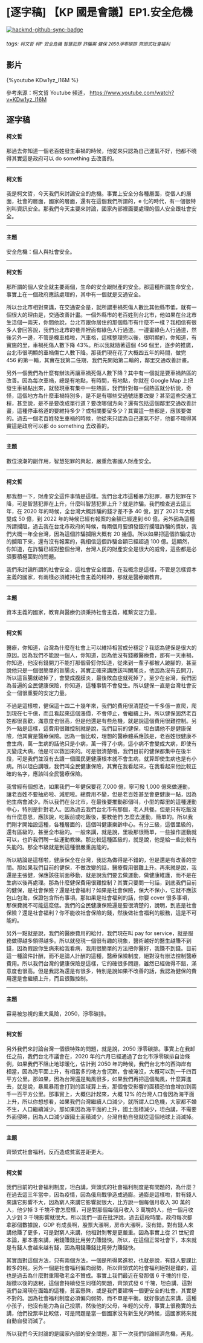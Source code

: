 # [逐字稿] 【KP 國是會議】EP1.安全危機 

[![hackmd-github-sync-badge](https://hackmd.io/Rh1PyuWRQgW9Je-C7uT8pQ/badge)](https://hackmd.io/Rh1PyuWRQgW9Je-C7uT8pQ)


###### tags: `柯文哲` `柯P` `安全危機` `智慧犯罪` `詐騙案` `健保` `2050淨零碳排` `齊頭式社會福利`

## 影片

{%youtube KDw1yz_I16M %}

參考來源：柯文哲 Youtube 頻道， https://www.youtube.com/watch?v=KDw1yz_I16M


## 逐字稿

#### 柯文哲

那過去你知道一個老百姓發生車禍的時候，他從來只認為自己運氣不好，他都不曉得其實這是政府可以 do something 去改善的。


---

#### 柯文哲

我是柯文哲，今天我們來討論安全的危機。事實上安全分各種層面，從個人的層面，社會的層面，國家的層面，還有在這個我們所謂的，e 化的時代，有一個很特別叫資訊安全。那我們今天主要來討論，國家內部裡面要處理的個人安全跟社會安全。

---

#### 主題

安全危機：個人與社會安全。

---

#### 柯文哲

那所謂的個人安全就主要兩個，生命的安全跟財產的安全。那這種所謂生命安全，事實上在一個政府應該處理的，其中有一個就是交通安全。

所以台北市相對來講，在交通安全是，就所謂車禍死傷人數比其他縣市低，就有一個很大的理由是，交通改善計畫。一個外縣市的老百姓到台北市，他如果在台北市生活個一兩天，你問他說，台北市跟你居住的那個縣市有什麼不一樣？我相信有很多人會回答說，我們台北市的巷弄裡面有綠色人行通道。一邊畫綠色人行通道，然後另外一邊，不管是機車格啦，汽車格，這樣整理完以後，很明顯的，你知道，有實施的里，車禍死傷人數下降 43%。所以我就隨著這個 456 個里，逐步的推廣，台北市很明顯的車禍傷亡人數下降。那我們現在花了大概四五年的時間，做完 456 的第一輪，其實在我第二任期，我們先開始第二輪的，鄰里交通改善計畫。

另外一個我們為什麼有辦法再讓車禍死傷人數下降？其中有一個就是要車禍熱區的改善。因為每次車禍，總是有地點，有時間，有地點，你就在 Google Map 上把發生車禍點出來，就發現車有集中一些熱區，我們針對每一個熱區就分析說，奇怪，這個地方為什麼車禍特別多，是不是有哪些交通號誌要改變？甚至這些交通工程，甚至說，是不是要改成單行道？要改哪個方向？還有包括這個鄰里交通改善計畫，這種停車格道的要維持多少？或相關要留多少？其實這一些都是，應該要做的。過去一個老百姓發生車禍的時候，他從來只認為自己運氣不好，他都不曉得其實這是政府可以都 do something 去改善的。

---

#### 主題

數位浪潮的副作用，智慧犯罪的興起，嚴重危害國人財產安全。

---

#### 柯文哲

那我想一下，財產安全這件事情是這樣。我們台北市這種暴力犯罪，暴力犯罪在下降，可是智慧犯罪在上升，什麼叫智慧犯罪上升？就是詐騙。我們檢查過去這三年，在 2020 年的時候，全台灣大概詐騙的錢才差不多 40 億，到了 2021 年大概變成 50 億，到 2022 年的時候已經有報案的金額已經達到 60 億。另外因為這種所謂攔阻，過去我在台北市政府的時候，每兩個月要頒發銀行攔阻詐騙的獎狀，我們大概一年全台灣，因為這個詐騙攔阻大概有 20 幾億。所以如果把這個詐騙成功的攔阻下來，還有沒有報案的，我相信這個詐騙金額已經超過 100 億。這顯然，你知道，在詐騙已經對整個台灣，台灣人民的財產安全是很大的威脅，這些都是必須要積極面對的問題。

我們來討論所謂的社會安全，這社會安全裡面，在我概念是這樣，不管是怎樣資本主義的國家，有兩樣必須維持社會主義的精神，那就是醫療跟教育。

---

#### 主題

資本主義的國家，教育與醫療仍須秉持社會主義，維繫安定力量。

---

#### 柯文哲

醫療，你知道，台灣為什麼在社會上可以維持相當成分穩定？我認為健保是很大的原因。因為我們不能說一個人，你知道，因為他沒有錢繳醫療費，那有一天車禍，你知道，他沒有錢開刀不能打那個骨釘你知道，從來到一輩子都被人跛腳的，甚至說他只是一個很簡單的盲腸炎，其實正確來講應該叫闌尾炎，他因為沒有去開刀，所以這盲腸就破掉了，會變成腹膜炎，最後敗血症就死掉了。至少在台灣，我們因為普遍的全民健康保險，你知道，這種事情不會發生。所以健保一直是台灣社會安全一個很重要的安定力量。

不過是這樣啦，健保這十四二十幾年來，我們的費用很清楚從一千多億一直爬，爬到現在七千億，而且看起來這個漲價，不會停止，會繼續上升。所以健保固然老百姓都很喜歡，滿意度也很高，但是他還是有些危機，就是說這個費用很難控制。另外一點是這樣，這費用很難控制就是說，我們目前的健保，坦白講他不是健康保險，他其實是醫療保險。因為一個比較，理想的醫療體系應該是，老百姓很健康不會生病，萬一生病的話他只是小病，萬一得了小病，這小病不會變成大病，即使有天變成大病，他是可以救回來的。可是很清楚哦，我們目前的健保都集中在後半段，可是我們並沒有去讓一個國民更健康根本就不會生病，就算即使生病也是有小病。所以坦白講哦，我們叫全民健康保險，其實在我看起來，在我看起來他比較正確的名字，應該叫全民醫療保險。

我曾經有個想法，如果我們一年健保要花 7,000 億，寧可撥 1,000 億來做運動，讓老百姓不要抽菸啦、減肥啦。總費用不變，但是老百姓甚至會更健康一點，因為他生病會減少。所以我們在台北市，在最後要推動那個叫，小型的鄰里的這種運動中心，特別是針對老人。因為過去我們台北市有那個，老人共餐。但是只有吃飯沒有什麼意思，應該說，吃飯前或吃飯後，要教他們
怎麼去運動，簡單的。所以我們剛才開始設這種，各種層面的，這個叫健康樂齡中心。有分三級，這個里級的，還有區級的，甚至全市級的。一般來講，就是說，里級那很簡單，一些操作運動就可以，也許我們聘一些運動教練。那比較這種區級的，就是說，他是給一些比較有失能的。那全市級就是到這種很嚴重施能的。

所以結論是這樣啦，健康保全在台灣，我認為做得是不錯的，但是還是有改善的空間。那如果我們目前的健保，不做改變的話，醫療費用很難上升。再來就是說，我還是主張健，保應該往前面移動，就是說我們要去做運動，做健康維護，而不是在生病以後再處理。那為什麼健保費用很難控制？其實只要問一句話，到底我們目前的健保，是社會保險？還是社會福利？如果是社會保險，保大不保小，它就不應該包山包海，保證包含所有事項。那如果是社會福利的話，你要 cover 很多事項，那保費就不可能這麼低。我們的全民健康保險還是要很清楚的，說明，到底是社會保險？還是社會福利？你不能收社會保險的錢，然後做社會福利的服務，這是不可能的。

另外一點就是說，我們的醫療費用的給付，我們現在叫 pay for service，就是服務做得越多領得越多。所以就發現一個很有趣的現象，醫術越好的醫生越賺不到錢，因為假設你生病來給我看病，我用很簡單的方法把你醫好，我賺不到錢。目前這一種論件計酬，而不是論人計酬的這種，醫療保險制度，絕對沒有辦法控制醫療費用。所以我們台灣的健康保險是這樣，它的確很多問題，雖然已經做得不錯，滿意度也很高。但是我認為還是有很多，特別是說如果不改善的話，我認為健保的費用還是會繼續上升，而且很難控制。

---

#### 主題

容易被忽視的重大風險，2050，淨零碳排。

---

#### 柯文哲

另外我們來討論台灣一個很特殊的問題，就是說，2050 淨零碳排。事實上在我卸任之前，我們台北市議會在，2020 年的六月已經通過了台北市淨零碳排自治條例，如果我們不阻止地球暖化，估計到 2050 年的時候，我們台北市的西海岸有相當，因為海平面上升，有相當多的地方會沉默，會被淹沒，大概可以到一千四百平方公里。那如果，因為台灣還是颱風很多，如果我們再把這個颱風，什麼算進去，就是說，暴風暴雨會打到的區域算上去，那個會受影響的面積恐怕會增加到兩千一百平方公里。那事實上，大概估計起來，大概 12% 的台灣人口會因為海平面上升，所以你想想看，如果我們台灣繼續人口減少，就所謂人口危機，大家都不婚不生，人口繼續減少。那如果因為海平面的上升，國土面積減少，坦白講，不需要外面侵略，因為人口減少跟國土面積減少，台灣自動自發就從這個地球上消滅掉。

---

#### 主題

齊頭式社會福利，反而造成貧富差距更大。

---

#### 柯文哲

我們目前的社會福利制度，坦白講，齊頭式的社會福利制度是有問題的，為什麼？在過去這三年當中，因為疫情，因為俄烏戰爭造成通膨。通膨是這樣啦，對有錢人來講它影響不大，因為窮人來講它影響就很大，比方說一個每個月收入 30 萬的人，他少掉 3 千塊不會怎麼樣，可是對那個每個月收入 3 萬塊的人，他一個月收入少到 3 千塊影響就很大。所以我們一直在批評說，過去這段時間，政府每次都拿那個數據說，GDP 有成長啊，股票大漲啊，房市大漲啊，沒有錯。對有錢人來講他賺了更多，可是對窮人來講，他相對剝奪是更嚴重。因為事實上從 21 世紀資本論，那本書來講，用錢賺錢比用勞力賺錢快。所以，在這個正常社會下，本來就是有錢人會越來越有錢，因為用錢賺錢比用勞力賺錢快。

其實面對這個方法，只有兩個方法，一個是所得累進稅，也就是說，有錢人要課比較多的稅。另外一個是社會福利偏向弱勢，所以齊頭式的社會福利絕對是錯的，這也是過去為什麼對重陽敬老金不贊成。事實上我們最近在發那個 6 千塊的什麼，超徵以後的退稅，這個會持續發生同樣的問題，齊頭式發 6 千塊，坦白講，這對我們台灣現在面臨的這種，貧富懸殊，或是我們要建構一個更安全的社會，其實是不對的。因為社會福利制度必須偏向弱勢，而不單是平衡。就好像過去來講，這種小孩子，他沒有能力為自己投票，然後他的父母，年輕的父母，事實上很務實的去講，他們投票率比較低，可是問題是當一個國家沒有新生兒的時候，這國家將來就自動自發消滅了。

所以我們今天討論的是國家內部的安全問題，那下一次我們討論經濟危機，再見。
